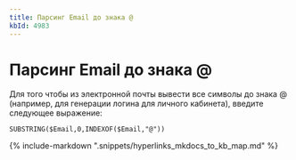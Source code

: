 ```yaml
---
title: Парсинг Email до знака @
kbId: 4983
---
```


# Парсинг Email до знака @

Для того чтобы из электронной почты вывести все символы до знака @ (например, для генерации логина для личного кабинета), введите следующее выражение:

```
SUBSTRING($Email,0,INDEXOF($Email,"@"))
```

{% include-markdown ".snippets/hyperlinks_mkdocs_to_kb_map.md" %}
